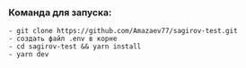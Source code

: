 ### Команда для запуска: 

```
- git clone https://github.com/Amazaev77/sagirov-test.git
- создать файл .env в корне
- cd sagirov-test && yarn install
- yarn dev

```
